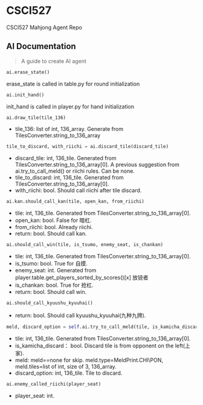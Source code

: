 # CSCI527
CSCI527 Mahjong Agent Repo

## AI Documentation
> A guide to create AI agent

```python
ai.erase_state()
```
erase_state is called in table.py for round initialization

```python
ai.init_hand()
```
init_hand is called in player.py for hand initialization

```python
ai.draw_tile(tile_136)
```
- tile_136: list of int, 136_array. Generate from TilesConverter.string_to_136_array

```python
tile_to_discard, with_riichi = ai.discard_tile(discard_tile)
```
- discard_tile: int, 136_tile. Generated from TilesConverter.string_to_136_array[0]. A previous suggestion from ai.try_to_call_meld() or riichi rules. Can be none.
- tile_to_discard: int, 136_tile. Generated from TilesConverter.string_to_136_array[0].
- with_riichi: bool. Should call riichi after tile discard.

```python
ai.kan.should_call_kan(tile, open_kan, from_riichi)
```
- tile: int, 136_tile. Generated from TilesConverter.string_to_136_array[0].
- open_kan: bool. False for 暗杠.
- from_riichi: bool. Already riichi.
- return: bool. Should call kan.

```python
ai.should_call_win(tile, is_tsumo, enemy_seat, is_chankan)
```
- tile: int, 136_tile. Generated from TilesConverter.string_to_136_array[0].
- is_tsumo: bool. True for 自摸.
- enemy_seat: int. Generated from player.table.get_players_sorted_by_scores()[x] 放铳者
- is_chankan: bool. True for 抢杠.
- return: bool. Should call win.

```python
ai.should_call_kyuushu_kyuuhai()
```
- return: bool. Should call kyuushu_kyuuhai(九种九牌).

```python
meld, discard_option = self.ai.try_to_call_meld(tile, is_kamicha_discard)
```
- tile: int, 136_tile. Generated from TilesConverter.string_to_136_array[0].
- is_kamicha_discard： bool. Discard tile is from opponent on the left(上家).
- meld: meld==none for skip. meld.type=MeldPrint.CHI\PON, meld.tiles=list of int, size of 3, 136_array.
- discard_option: int, 136_tile. Tile to discard.

```python
ai.enemy_called_riichi(player_seat)
```
- player_seat: int.
